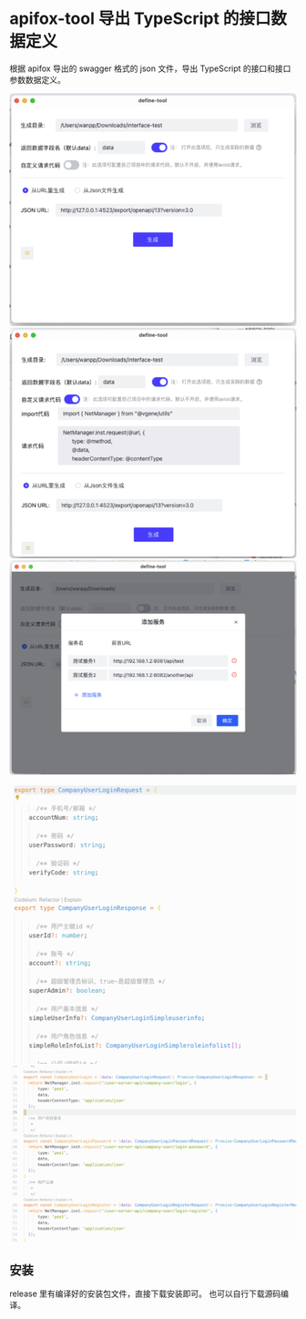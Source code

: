 # apifox-tool 导出 TypeScript 的接口数据定义

根据 apifox 导出的 swagger 格式的 json 文件，导出 TypeScript 的接口和接口参数数据定义。

![预览](/src/assets/images/preview1.png)
![预览](/src/assets/images/preview2.png)
![预览](/src/assets/images/preview3.png)

![生成的代码示例](/src/assets/images/preview4.jpg)
![生成的代码示例](/src/assets/images/preview5.jpg)

## 安装

release 里有编译好的安装包文件，直接下载安装即可。 也可以自行下载源码编译。
